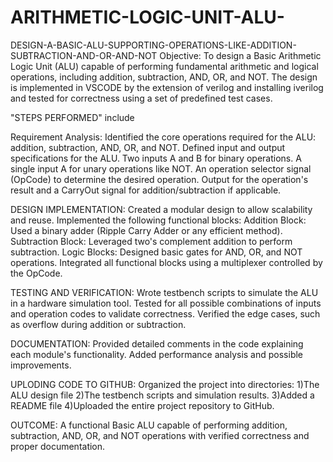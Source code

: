# ARITHMETIC-LOGIC-UNIT-ALU-
DESIGN-A-BASIC-ALU-SUPPORTING-OPERATIONS-LIKE-ADDITION-SUBTRACTION-AND-OR-AND-NOT
Objective: To design a Basic Arithmetic Logic Unit (ALU) capable of performing fundamental arithmetic and logical operations, including addition, subtraction, AND, OR, and NOT. The design is implemented in VSCODE by the extension of verilog and installing iverilog and tested for correctness using a set of predefined test cases.

"STEPS PERFORMED" include

Requirement Analysis: Identified the core operations required for the ALU: addition, subtraction, AND, OR, and NOT. Defined input and output specifications for the ALU. Two inputs A and B for binary operations. A single input A for unary operations like NOT. An operation selector signal (OpCode) to determine the desired operation. Output for the operation's result and a CarryOut signal for addition/subtraction if applicable.

DESIGN IMPLEMENTATION: Created a modular design to allow scalability and reuse. Implemented the following functional blocks: Addition Block: Used a binary adder (Ripple Carry Adder or any efficient method). Subtraction Block: Leveraged two's complement addition to perform subtraction. Logic Blocks: Designed basic gates for AND, OR, and NOT operations. Integrated all functional blocks using a multiplexer controlled by the OpCode.

TESTING AND VERIFICATION: Wrote testbench scripts to simulate the ALU in a hardware simulation tool. Tested for all possible combinations of inputs and operation codes to validate correctness. Verified the edge cases, such as overflow during addition or subtraction.

DOCUMENTATION: Provided detailed comments in the code explaining each module's functionality. Added performance analysis and possible improvements.

UPLODING CODE TO GITHUB: Organized the project into directories: 1)The ALU design file 2)The testbench scripts and simulation results. 3)Added a README file 4)Uploaded the entire project repository to GitHub.

OUTCOME: A functional Basic ALU capable of performing addition, subtraction, AND, OR, and NOT operations with verified correctness and proper documentation.
